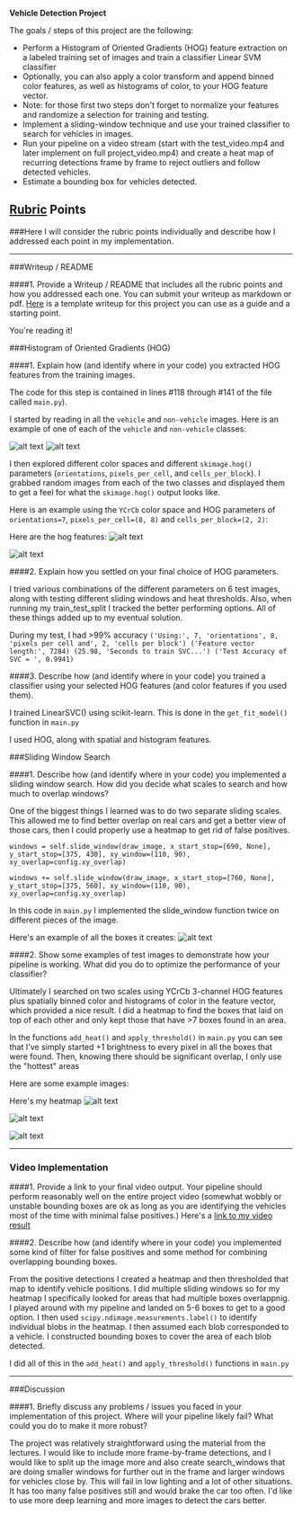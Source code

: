 
**Vehicle Detection Project**

The goals / steps of this project are the following:

* Perform a Histogram of Oriented Gradients (HOG) feature extraction on a labeled training set of images and train a classifier Linear SVM classifier
* Optionally, you can also apply a color transform and append binned color features, as well as histograms of color, to your HOG feature vector. 
* Note: for those first two steps don't forget to normalize your features and randomize a selection for training and testing.
* Implement a sliding-window technique and use your trained classifier to search for vehicles in images.
* Run your pipeline on a video stream (start with the test_video.mp4 and later implement on full project_video.mp4) and create a heat map of recurring detections frame by frame to reject outliers and follow detected vehicles.
* Estimate a bounding box for vehicles detected.

[//]: # (Image References)
[image1]: ./test_images/final_405.png
[image2]: ./test_images/final_test5.png
[image3]: ./test_images/final_test5.png
[image4]: ./non-vehicles/GTI/image1043.png
[image5]: ./vehicles/GTI_Far/image0074.png
[image6]: ./heatmap.png
[image7]: ./hog_image.png
[image8]: ./video_output_images/final_0.png
[video1]: ./project_video_annotated.mp4

## [Rubric](https://review.udacity.com/#!/rubrics/513/view) Points
###Here I will consider the rubric points individually and describe how I addressed each point in my implementation.  

---
###Writeup / README

####1. Provide a Writeup / README that includes all the rubric points and how you addressed each one.  You can submit your writeup as markdown or pdf.  [Here](https://github.com/udacity/CarND-Vehicle-Detection/blob/master/writeup_template.md) is a template writeup for this project you can use as a guide and a starting point.  

You're reading it!

###Histogram of Oriented Gradients (HOG)

####1. Explain how (and identify where in your code) you extracted HOG features from the training images.

The code for this step is contained in lines #118 through #141 of the file called `main.py`).  

I started by reading in all the `vehicle` and `non-vehicle` images.  Here is an example of one of each of the `vehicle` and `non-vehicle` classes:


![alt text][image4]
![alt text][image5]

I then explored different color spaces and different `skimage.hog()` parameters (`orientations`, `pixels_per_cell`, and `cells_per_block`).  I grabbed random images from each of the two classes and displayed them to get a feel for what the `skimage.hog()` output looks like.

Here is an example using the `YCrCb` color space and HOG parameters of `orientations=7`, `pixels_per_cell=(8, 8)` and `cells_per_block=(2, 2)`:

Here are the hog features:
![alt text][image7]

![alt text][image2]


####2. Explain how you settled on your final choice of HOG parameters.

I tried various combinations of the different parameters on 6 test images, along with testing different sliding windows and heat thresholds. Also, when running my train_test_split I tracked the better performing options. All of these things added up to my eventual solution.

During my test, I had >99% accuracy
`('Using:', 7, 'orientations', 8, 'pixels per cell and', 2, 'cells per block')
('Feature vector length:', 7284)
(25.98, 'Seconds to train SVC...')
('Test Accuracy of SVC = ', 0.9941)`

####3. Describe how (and identify where in your code) you trained a classifier using your selected HOG features (and color features if you used them).

I trained LinearSVC() using scikit-learn. This is done in the `get_fit_model()` function in `main.py`

I used HOG, along with spatial and histogram features.

###Sliding Window Search

####1. Describe how (and identify where in your code) you implemented a sliding window search.  How did you decide what scales to search and how much to overlap windows?

One of the biggest things I learned was to do two separate sliding scales. This allowed me to find better overlap on real cars and get a better view of those cars, then I could properly use a heatmap to get rid of false positives.

`windows = self.slide_window(draw_image, x_start_stop=[690, None], y_start_stop=[375, 430],
                                    xy_window=(110, 90), xy_overlap=config.xy_overlap)`

`windows += self.slide_window(draw_image, x_start_stop=[760, None], y_start_stop=[375, 560],
                                         xy_window=(110, 90), xy_overlap=config.xy_overlap)`
                                         
In this code in `main.py` I implemented the slide_window function twice on different pieces of the image.

Here's an example of all the boxes it creates:
![alt text][image8]

####2. Show some examples of test images to demonstrate how your pipeline is working.  What did you do to optimize the performance of your classifier?

Ultimately I searched on two scales using YCrCb 3-channel HOG features plus spatially binned color and histograms of color in the feature vector, which provided a nice result. I did a heatmap to find the boxes that laid on top of each other and only kept those that have >7 boxes found in an area.

In the functions `add_heat()` and `apply_threshold()` in `main.py` you can see that I've simply started +1 brightness to every pixel in all the boxes that were found. Then, knowing there should be significant overlap, I only use the "hottest" areas

Here are some example images:


Here's my heatmap
![alt text][image6]

![alt text][image2]

![alt text][image3]

-------------------

### Video Implementation

####1. Provide a link to your final video output.  Your pipeline should perform reasonably well on the entire project video (somewhat wobbly or unstable bounding boxes are ok as long as you are identifying the vehicles most of the time with minimal false positives.)
Here's a [link to my video result](https://youtu.be/Eo9yJOlh2mM)


####2. Describe how (and identify where in your code) you implemented some kind of filter for false positives and some method for combining overlapping bounding boxes.

From the positive detections I created a heatmap and then thresholded that map to identify vehicle positions. I did multiple sliding windows so for my heatmap I specifically looked for areas that had multiple boxes overlappnig. I played around with my pipeline and landed on 5-6 boxes to get to a good option.  I then used `scipy.ndimage.measurements.label()` to identify individual blobs in the heatmap.  I then assumed each blob corresponded to a vehicle.  I constructed bounding boxes to cover the area of each blob detected.  

I did all of this in the `add_heat()` and `apply_threshold()` functions in `main.py`


---

###Discussion

####1. Briefly discuss any problems / issues you faced in your implementation of this project.  Where will your pipeline likely fail?  What could you do to make it more robust?

The project was relatively straightforward using the material from the lectures. I would like to include more frame-by-frame detections, and I would like to split up the image more and also create search_windows that are doing smaller windows for further out in the frame and larger windows for vehicles close by. This will fail in low lighting and a lot of other situations. It has too many false positives still and would brake the car too often. I'd like to use more deep learning and more images to detect the cars better.
